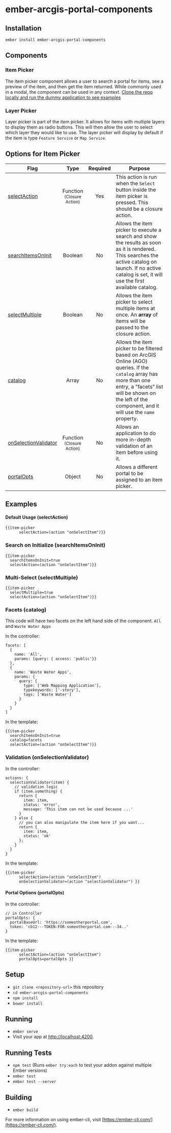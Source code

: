 # ember-arcgis-portal-components



## Installation
```
ember install ember-arcgis-portal-components
```

## Components

### Item Picker

The item picker component allows a user to search a portal for items, see a preview of the item, and then get the item returned. While commonly used in a modal, the component can be used in any context. [Clone the repo locally and run the dummy application to see examples]()

### Layer Picker
Layer picker is part of the item picker. It allows for items with multiple layers to display them as radio buttons. This will then allow the user to select which layer they would like to use. The layer picker will display by default if the item is type `Feature Service` or `Map Service`.

## Options for Item Picker
| Flag | Type | Required | Purpose |
|----|:-------:|:-------:|----------|
|   [selectAction]()   |     Function<br><small>(Closure Action)</small>      |   Yes   | This action is run when the `Select` button inside the item picker is pressed. This should be a closure action.   |
|  [searchItemsOnInit]()   |   Boolean   |No| Allows the item picker to execute a search and show the results as soon as it is rendered. This searches the active catalog on launch. If no active catalog is set, it will use the first available catalog. |
|   [selectMultiple]()   |   Boolean      |  No|  Allows the item picker to select multiple items at once. An <strong>array</strong> of items will be passed to the closure action.   |
|   [catalog]()   |    Array         |   No   | Allows the item picker to be filtered based on ArcGIS Online (AGO) queries. If the `catalog` array has more than one entry, a "facets" list will be shown on the left of the component, and it will use the `name` property. |
|   [onSelectionValidator]()   |    Function<br><small>(Closure Action)</small>  |   No   |    Allows an application to do more in-depth validation of an item before using it.  |
|  [portalOpts]()    |   Object      |  No    |   Allows a different portal to be assigned to an item picker.       |


## Examples
#### Default Usage (selectAction)
```
{{item-picker
      selectAction=(action "onSelectItem")}}
```

### Search on Initialize (searchItemsOnInit)

```
{{item-picker
  searchItemsOnInit=true
  selectAction=(action "onSelectItem")}}
```

### Multi-Select (selectMultiple)
```
{{item-picker
  selectMultiple=true
  selectAction=(action "onSelectItem")}}
```

### Facets (catalog)
This code will have two facets on the left hand side of the component. `All` and `Waste Water Apps`

In the controller:

```
facets: [
  {
    name: 'All',
    params: {query: { access: 'public'}}
  },
  {
    name: 'Waste Water Apps',
    params: {
      query: {
        type: ['Web Mapping Application'],
        typekeywords: ['-story'],
        tags: ['Waste Water']
      }
    }
  }
]
```

In the template:

```
{{item-picker
  searchItemsOnInit=true
  catalog=facets
  selectAction=(action "onSelectItem")}}
```



### Validation (onSelectionValidator)

In the controller:

```
actions: {
  selectionValidator(item) {
    // validation logic
    if (item.something) {
      return {
        item: item,
        status: 'error',
        message: 'This item can not be used because ...'
      }
    } else {
      // you can also manipulate the item here if you want...
      return {
        item: item,
        status: 'ok'
      };
    }
  }
}
```
In the template:

```
{{item-picker
      selectAction=(action "onSelectItem")
      onSelectionValidator=(action "selectionValidator") }}
```

#### Portal Options (portalOpts)

In the controller:

```
// in Controller
portalOpts: {
  portalBaseUrl: 'https://someotherportal.com',
  token: 'cb12---TOKEN-FOR-someotherportal.com---34..'
}
```
In the template:

```
{{item-picker
      selectAction=(action "onSelectItem")
      portalOpts=portalOpts }}
```



## Setup

* `git clone <repository-url>` this repository
* `cd ember-arcgis-portal-components`
* `npm install`
* `bower install`

## Running

* `ember serve`
* Visit your app at [http://localhost:4200](http://localhost:4200).

## Running Tests

* `npm test` (Runs `ember try:each` to test your addon against multiple Ember versions)
* `ember test`
* `ember test --server`

## Building

* `ember build`

For more information on using ember-cli, visit [https://ember-cli.com/](https://ember-cli.com/).

